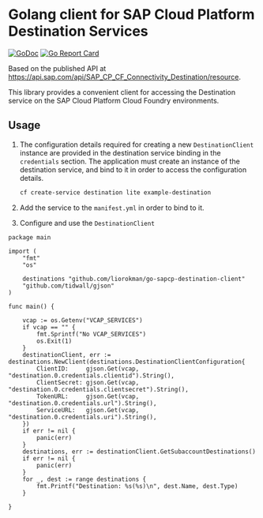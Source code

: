 # Golang client for SAP Cloud Platform Destination Services

[![GoDoc](https://godoc.org/github.com/liorokman/go-sapcp-destination-client?status.svg)](https://godoc.org/github.com/liorokman/go-sapcp-destination-client) 
[![Go Report Card](https://goreportcard.com/badge/github.com/liorokman/go-sapcp-destination-client)](https://goreportcard.com/report/github.com/liorokman/go-sapcp-destination-client)

Based on the published API at https://api.sap.com/api/SAP_CP_CF_Connectivity_Destination/resource.


This library provides a convenient client for accessing the Destination service on the SAP Cloud Platform Cloud Foundry environments.

## Usage

1. The configuration details required for creating a new `DestinationClient` instance are provided in the destination service binding in the `credentials` section. The application must 
create an instance of the destination service, and bind to it in order to access the configuration details.

   ```bash
   cf create-service destination lite example-destination
   ```

1. Add the service to the `manifest.yml` in order to bind to it.
1. Configure and use the `DestinationClient`

```golang
package main

import (
	"fmt"
	"os"

	destinations "github.com/liorokman/go-sapcp-destination-client"
	"github.com/tidwall/gjson"
)

func main() {

	vcap := os.Getenv("VCAP_SERVICES")
	if vcap == "" {
		fmt.Sprintf("No VCAP_SERVICES")
		os.Exit(1)
	}
	destinationClient, err := destinations.NewClient(destinations.DestinationClientConfiguration{
		ClientID:     gjson.Get(vcap, "destination.0.credentials.clientid").String(),
		ClientSecret: gjson.Get(vcap, "destination.0.credentials.clientsecret").String(),
		TokenURL:     gjson.Get(vcap, "destination.0.credentials.url").String(),
		ServiceURL:   gjson.Get(vcap, "destination.0.credentials.uri").String(),
	})
	if err != nil {
		panic(err)
	}
	destinations, err := destinationClient.GetSubaccountDestinations()
	if err != nil {
		panic(err)
	}
	for _, dest := range destinations {
		fmt.Printf("Destination: %s(%s)\n", dest.Name, dest.Type)
	}

}
```




